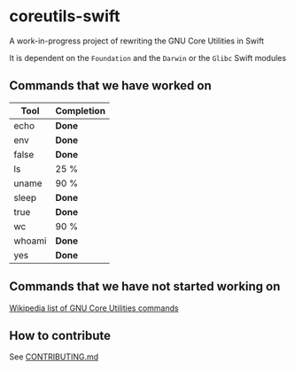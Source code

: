 # coreutils-swift
A work-in-progress project of rewriting the GNU Core Utilities in Swift

It is dependent on the `Foundation` and the `Darwin` or the `Glibc` Swift modules

## Commands that we have worked on
| Tool      | Completion    |
| --------- | ------------- |
| echo      | **Done**      |
| env       | **Done**      |
| false     | **Done**      |
| ls        | 25 %          |
| uname     | 90 %          |
| sleep	    | **Done**      |
| true      | **Done**      |
| wc        | 90 %          |
| whoami    | **Done**      |
| yes       | **Done**      |

## Commands that we have not started working on

[Wikipedia list of GNU Core Utilities commands](https://en.wikipedia.org/wiki/GNU_Core_Utilities#Capabilities)

## How to contribute

See [CONTRIBUTING.md](CONTRIBUTING.md)

